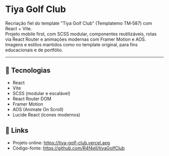 # Tiya Golf Club

Recriação fiel do template "Tiya Golf Club" (Templatemo TM‑587) com React + Vite.  
Projeto mobile first, com SCSS modular, componentes reutilizáveis, rotas via React Router e animações modernas com Framer Motion e AOS.  
Imagens e estilos mantidos como no template original, para fins educacionais e de portfólio.

---

## 🔧 Tecnologias

- React
- Vite
- SCSS (modular e escalável)
- React Router DOM
- Framer Motion
- AOS (Animate On Scroll)
- Lucide React (ícones modernos)

## 🔗 Links
- Projeto online: https://tiya-golf-club.vercel.app
- Código-fonte: https://github.com/R4f4ell/tiyaGolfClub
